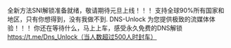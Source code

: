 全新方法SNI解锁准备就绪，敬请期待元旦上线！！！
支持全球90%所有国家和地区，只有你想得到，没有我做不到.
DNS-Unlock 为您提供极致的流媒体体验！！！
你还在等待什么，马上上车，感受永久免费的DNS解锁 https://t.me/Dns_Unlock（当人数超过500人时封车）
